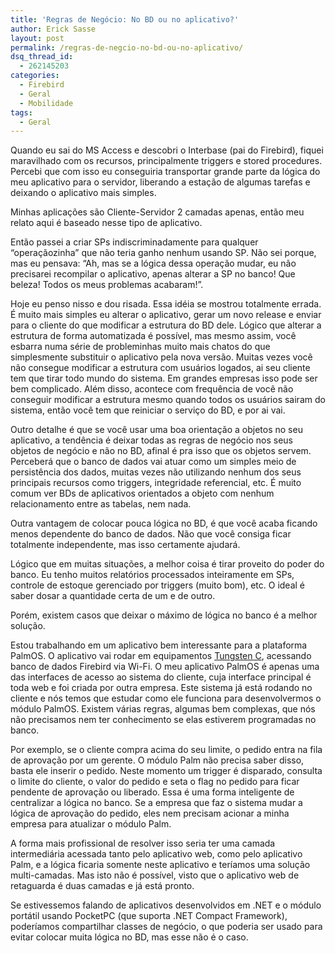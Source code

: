 ```yaml
---
title: 'Regras de Negócio: No BD ou no aplicativo?'
author: Erick Sasse
layout: post
permalink: /regras-de-negcio-no-bd-ou-no-aplicativo/
dsq_thread_id:
  - 262145203
categories:
  - Firebird
  - Geral
  - Mobilidade
tags:
  - Geral
---
```

Quando eu sai do MS Access e descobri o Interbase (pai do Firebird), fiquei maravilhado com os recursos, principalmente triggers e stored procedures. Percebi que com isso eu conseguiria transportar grande parte da l&oacute;gica do meu aplicativo para o servidor, liberando a esta&ccedil;&atilde;o de algumas tarefas e deixando o aplicativo mais simples. 

Minhas aplica&ccedil;&otilde;es s&atilde;o Cliente-Servidor 2 camadas apenas, ent&atilde;o meu relato aqui &eacute; baseado nesse tipo de aplicativo.

Ent&atilde;o passei a criar SPs indiscriminadamente para qualquer &#8220;opera&ccedil;&atilde;ozinha&#8221; que n&atilde;o teria ganho nenhum usando SP. N&atilde;o sei porque, mas eu pensava: &#8220;Ah, mas se a l&oacute;gica dessa opera&ccedil;&atilde;o mudar, eu n&atilde;o precisarei recompilar o aplicativo, apenas alterar a SP no banco! Que beleza! Todos os meus problemas acabaram!&#8221;. 

Hoje eu penso nisso e dou risada. Essa id&eacute;ia se mostrou totalmente errada. &Eacute; muito mais simples eu alterar o aplicativo, gerar um novo release e enviar para o cliente do que modificar a estrutura do BD dele. L&oacute;gico que alterar a estrutura de forma automatizada &eacute; poss&iacute;vel, mas mesmo assim, voc&ecirc; esbarra numa s&eacute;rie de probleminhas muito mais chatos do que simplesmente substituir o aplicativo pela nova vers&atilde;o. Muitas vezes voc&ecirc; n&atilde;o consegue modificar a estrutura com usu&aacute;rios logados, ai seu cliente tem que tirar todo mundo do sistema. Em grandes empresas isso pode ser bem complicado. Al&eacute;m disso, acontece com frequ&ecirc;ncia de voc&ecirc; n&atilde;o conseguir modificar a estrutura mesmo quando todos os usu&aacute;rios sairam do sistema, ent&atilde;o voc&ecirc; tem que reiniciar o servi&ccedil;o do BD, e por ai vai.

Outro detalhe &eacute; que se voc&ecirc; usar uma boa orienta&ccedil;&atilde;o a objetos no seu aplicativo, a tend&ecirc;ncia &eacute; deixar todas as regras de neg&oacute;cio nos seus objetos de neg&oacute;cio e n&atilde;o no BD, afinal &eacute; pra isso que os objetos servem. Perceber&aacute; que o banco de dados vai atuar como um simples meio de persist&ecirc;ncia dos dados, muitas vezes n&atilde;o utilizando nenhum dos seus principais recursos como triggers, integridade referencial, etc. &Eacute; muito comum ver BDs de aplicativos orientados a objeto com nenhum relacionamento entre as tabelas, nem nada.

Outra vantagem de colocar pouca l&oacute;gica no BD, &eacute; que voc&ecirc; acaba ficando menos dependente do banco de dados. N&atilde;o que voc&ecirc; consiga ficar totalmente independente, mas isso certamente ajudar&aacute;.

L&oacute;gico que em muitas situa&ccedil;&otilde;es, a melhor coisa &eacute; tirar proveito do poder do banco. Eu tenho muitos relat&oacute;rios processados inteiramente em SPs, controle de estoque gerenciado por triggers (muito bom), etc. O ideal &eacute; saber dosar a quantidade certa de um e de outro.

Por&eacute;m, existem casos que deixar o m&aacute;ximo de l&oacute;gica no banco &eacute; a melhor solu&ccedil;&atilde;o. 

Estou trabalhando em um aplicativo bem interessante para a plataforma PalmOS. O aplicativo vai rodar em equipamentos [Tungsten C][1], acessando banco de dados Firebird via Wi-Fi. O meu aplicativo PalmOS &eacute; apenas uma das interfaces de acesso ao sistema do cliente, cuja interface principal &eacute; toda web e foi criada por outra empresa. Este sistema j&aacute; est&aacute; rodando no cliente e n&oacute;s temos que estudar como ele funciona para desenvolvermos o m&oacute;dulo PalmOS. Existem v&aacute;rias regras, algumas bem complexas, que n&oacute;s n&atilde;o precisamos nem ter conhecimento se elas estiverem programadas no banco. 

Por exemplo, se o cliente compra acima do seu limite, o pedido entra na fila de aprova&ccedil;&atilde;o por um gerente. O m&oacute;dulo Palm n&atilde;o precisa saber disso, basta ele inserir o pedido. Neste momento um trigger &eacute; disparado, consulta o limite do cliente, o valor do pedido e seta o flag no pedido para ficar pendente de aprova&ccedil;&atilde;o ou liberado. Essa &eacute; uma forma inteligente de centralizar a l&oacute;gica no banco. Se a empresa que faz o sistema mudar a l&oacute;gica de aprova&ccedil;&atilde;o do pedido, eles nem precisam acionar a minha empresa para atualizar o m&oacute;dulo Palm.

A forma mais profissional de resolver isso seria ter uma camada intermedi&aacute;ria acessada tanto pelo aplicativo web, como pelo aplicativo Palm, e a l&oacute;gica ficaria somente neste aplicativo e ter&iacute;amos uma solu&ccedil;&atilde;o multi-camadas. Mas isto n&atilde;o &eacute; poss&iacute;vel, visto que o aplicativo web de retaguarda &eacute; duas camadas e j&aacute; est&aacute; pronto.

Se estivessemos falando de aplicativos desenvolvidos em .NET e o m&oacute;dulo port&aacute;til usando PocketPC (que suporta .NET Compact Framework), poder&iacute;amos compartilhar classes de neg&oacute;cio, o que poderia ser usado para evitar colocar muita l&oacute;gica no BD, mas esse n&atilde;o &eacute; o caso.

 [1]: http://www.palmone.com/us/products/handhelds/tungsten-c/